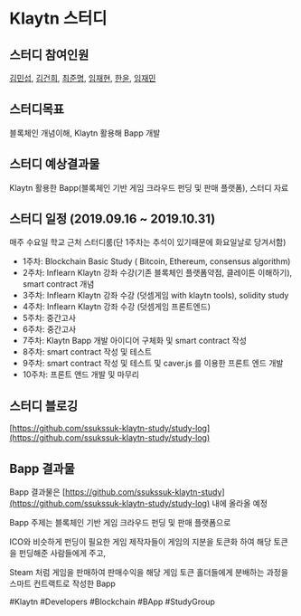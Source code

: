 # Klaytn 스터디

## 스터디 참여인원
 [김민섭](https://github.com/devsuub), [김건희](https://github.com/GeonHuiKim), [최준명](https://github.com/pizard), [임재현](https://github.com/violet9503), [한윤](https://github.com/YoonHan), [임재민](https://github.com/jjangjamin)

## 스터디목표
 블록체인 개념이해,  Klaytn 활용해 Bapp 개발

## 스터디 예상결과물
 Klaytn 활용한 Bapp(블록체인 기반 게임 크라우드 펀딩 및 판매 플랫폼), 스터디 자료

## 스터디 일정 (2019.09.16 ~ 2019.10.31)
매주 수요일 학교 근처 스터디룸(단 1주차는 추석이 있기때문에 화요일날로 당겨서함)
- 1주차: Blockchain Basic Study ( Bitcoin, Ethereum, consensus algorithm)
- 2주차: Inflearn Klaytn 강좌 수강(기존 블록체인 플랫폼약점, 클레이튼 이해하기), smart contract 개념
- 3주차: Inflearn Klaytn 강좌 수강 (덧셈게임 with klaytn tools), solidity study
- 4주차: Inflearn Klaytn 강좌 수강 (덧셈게임 프론트엔드)
- 5주차: 중간고사
- 6주차: 중간고사 
- 7주차: Klaytn Bapp 개발 아이디어 구체화 및 smart contract 작성
- 8주차: smart contract 작성 및 테스트
- 9주차: smart contract 작성 및 테스트 및 caver.js 를 이용한 프론트 엔드 개발
- 10주차: 프론트 앤드 개발 및 마무리

## 스터디 블로깅
 [https://github.com/ssukssuk-klaytn-study/study-log](https://github.com/ssukssuk-klaytn-study/study-log)
## Bapp 결과물
Bapp 결과물은 [https://github.com/ssukssuk-klaytn-study](https://github.com/ssukssuk-klaytn-study/study-log) 내에 올라올 예정

Bapp 주제는 블록체인 기반 게임 크라우드 펀딩 및 판매 플랫폼으로

ICO와 비슷하게 펀딩이 필요한 게임 제작자들이 게임의 지분을 토큰화 하여 해당 토큰을 펀딩해준 사람들에게 주고, 

Steam 처럼 게임을 판매하여 판매수익을 해당 게임 토큰 홀더들에게 분배하는 과정을 스마트 컨트랙트로 작성한 Bapp

#Klaytn #Developers #Blockchain #BApp #StudyGroup
